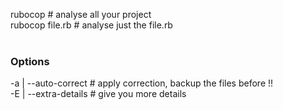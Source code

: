 rubocop # analyse all your project<br>
rubocop file.rb # analyse just the file.rb<br>
<br>
<h3>Options</h3>

-a | --auto-correct # apply correction, backup the files before !!<br>
-E | --extra-details # give you more details<br>

